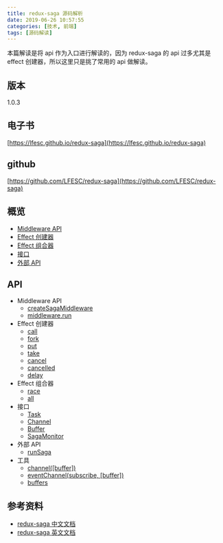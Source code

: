 ```yaml
---
title: redux-saga 源码解析
date: 2019-06-26 10:57:55
categories: [技术, 前端]
tags: [源码解读]
---
```


本篇解读是将 api 作为入口进行解读的，因为 redux-saga 的 api 过多尤其是 effect 创建器，所以这里只是挑了常用的 api 做解读。

<!-- more -->

## 版本

1.0.3

## 电子书

[https://lfesc.github.io/redux-saga](https://lfesc.github.io/redux-saga)

## github

[https://github.com/LFESC/redux-saga](https://github.com/LFESC/redux-saga)

## 概览

- [Middleware API](https://lfesc.github.io/redux-saga/middleware.html)
- [Effect 创建器](https://lfesc.github.io/redux-saga/effectCreators.html)
- [Effect 组合器](https://lfesc.github.io/redux-saga/effectCreators.html#race)
- [接口](https://lfesc.github.io/redux-saga/interfaces.html)
- [外部 API](https://lfesc.github.io/redux-saga/runSaga.html)

## API

- Middleware API
  - [createSagaMiddleware](https://lfesc.github.io/redux-saga/middleware.html#createsagamiddleware)
  - [middleware.run](https://lfesc.github.io/redux-saga/middleware.html#middleware-run)
- Effect 创建器
  - [call](https://lfesc.github.io/redux-saga/effectCreators.html#call)
  - [fork](https://lfesc.github.io/redux-saga/effectCreators.html#fork)
  - [put](https://lfesc.github.io/redux-saga/effectCreators.html#put)
  - [take](https://lfesc.github.io/redux-saga/effectCreators.html#take)
  - [cancel](https://lfesc.github.io/redux-saga/effectCreators.html#cancel)
  - [cancelled](https://lfesc.github.io/redux-saga/effectCreators.html#cancelled)
  - [delay](https://lfesc.github.io/redux-saga/effectCreators.html#delay)
- Effect 组合器
  - [race](https://lfesc.github.io/redux-saga/effectCreators.html#race)
  - [all](https://lfesc.github.io/redux-saga/effectCreators.html#all)
- 接口
  - [Task](https://lfesc.github.io/redux-saga/task.html)
  - [Channel](https://lfesc.github.io/redux-saga/channel.html)
  - [Buffer](https://lfesc.github.io/redux-saga/buffers.html)
  - [SagaMonitor](https://lfesc.github.io/redux-saga/sagaMonitor.html)
- 外部 API
  - [runSaga](https://lfesc.github.io/redux-saga/runSaga.html)
- 工具
  - [channel([buffer])](https://lfesc.github.io/redux-saga/channel.html)
  - [eventChannel(subscribe, [buffer])](https://lfesc.github.io/redux-saga/channel.html#eventchannel)
  - [buffers](https://lfesc.github.io/redux-saga/buffers.html)

## 参考资料

- [redux-saga 中文文档](https://redux-saga-in-chinese.js.org/)
- [redux-saga 英文文档](https://redux-saga.js.org/)
